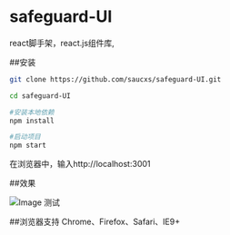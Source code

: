 # safeguard-UI
react脚手架，react.js组件库,

##安装
```sh
git clone https://github.com/saucxs/safeguard-UI.git

cd safeguard-UI

#安装本地依赖
npm install

#启动项目
npm start

```````
在浏览器中，输入http://localhost:3001

##效果

![Image 测试](https://github.com/saucxs/safeguard-UI/blob/master/public/show.png)


##浏览器支持
Chrome、Firefox、Safari、IE9+
